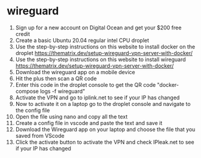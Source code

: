# wireguard
1) Sign up for a new account on Digital Ocean and get your $200 free credit
2) Create a basic Ubuntu 20.04 regular intel CPU droplet
3) Use the step-by-step instructions on this website to install docker on the droplet https://thematrix.dev/setup-wireguard-vpn-server-with-docker/
4) Use the step-by-step instructions on this website to install wireguard https://thematrix.dev/setup-wireguard-vpn-server-with-docker/
5) Download the wireguard app on a mobile device
6) Hit the plus then scan a QR code
7) Enter this code in the droplet console to get the QR code "docker-compose logs -f wireguard"
8) Activate the VPN and go to iplink.net to see if your IP has changed
9) Now to activate it on a laptop go to the droplet console and navigate to the config file
10) Open the file using nano and copy all the text
11) Create a config file in vscode and paste the text and save it
12) Download the Wireguard app on your laptop and choose the file that you saved from VScode
13) Click the activate button to activate the VPN and check IPleak.net to see if your IP has changed
